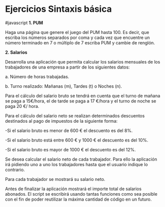 # Ejercicios Sintaxis básica
#javascript
**1. PUM** 

Haga una página que genere el juego del PUM hasta 100. Es decir, que escriba los números separados por coma y cada vez que encuentre un número terminado en 7 o múltiplo de 7 escriba PUM y cambie de renglón.

**2. Salarios** 

Desarrolla una aplicación que permita calcular los salarios mensuales de los trabajadores de una empresa a partir de los siguientes datos: 

a. Número de horas trabajadas. 

b. Turno realizado: Mañanas (m), Tardes (t) o Noches (n). 

Para el cálculo del salario bruto se tendrá en cuenta que el turno de mañana se paga a 15€/hora, el de tarde se paga a 17 €/hora y el turno de noche se paga 20 €/ hora. 

Para el cálculo del salario neto se realizan determinados descuentos destinados al pago de impuestos de la siguiente forma: 

-Si el salario bruto es menor de 600 € el descuento es del 8%.

-Si el salario bruto está entre 600 € y 1000 € el descuento es del 10%.

-Si el salario bruto es mayor de 1000 € el descuento es del 12%.

Se desea calcular el salario neto de cada trabajador. Para ello la aplicación irá pidiendo uno a uno los trabajadores hasta que el usuario indique lo contrario. 

Para cada trabajador se mostrará su salario neto. 

Antes de finalizar la aplicación mostrará el importe total de salarios abonados. El script se escribirá usando tantas funciones como sea posible con el fin de poder reutilizar la máxima cantidad de código en un futuro.